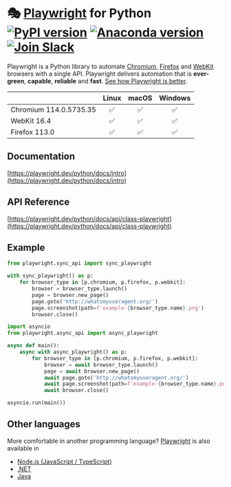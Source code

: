 # 🎭 [Playwright](https://playwright.dev) for Python [![PyPI version](https://badge.fury.io/py/playwright.svg)](https://pypi.python.org/pypi/playwright/) [![Anaconda version](https://img.shields.io/conda/v/microsoft/playwright)](https://anaconda.org/Microsoft/playwright) [![Join Slack](https://img.shields.io/badge/join-slack-infomational)](https://aka.ms/playwright-slack)

Playwright is a Python library to automate [Chromium](https://www.chromium.org/Home), [Firefox](https://www.mozilla.org/en-US/firefox/new/) and [WebKit](https://webkit.org/) browsers with a single API. Playwright delivers automation that is **ever-green**, **capable**, **reliable** and **fast**. [See how Playwright is better](https://playwright.dev/python/docs/why-playwright).

|          | Linux | macOS | Windows |
|   :---   | :---: | :---: | :---:   |
| Chromium <!-- GEN:chromium-version -->114.0.5735.35<!-- GEN:stop --> | ✅ | ✅ | ✅ |
| WebKit <!-- GEN:webkit-version -->16.4<!-- GEN:stop --> | ✅ | ✅ | ✅ |
| Firefox <!-- GEN:firefox-version -->113.0<!-- GEN:stop --> | ✅ | ✅ | ✅ |

## Documentation

[https://playwright.dev/python/docs/intro](https://playwright.dev/python/docs/intro)

## API Reference

[https://playwright.dev/python/docs/api/class-playwright](https://playwright.dev/python/docs/api/class-playwright)

## Example

```py
from playwright.sync_api import sync_playwright

with sync_playwright() as p:
    for browser_type in [p.chromium, p.firefox, p.webkit]:
        browser = browser_type.launch()
        page = browser.new_page()
        page.goto('http://whatsmyuseragent.org/')
        page.screenshot(path=f'example-{browser_type.name}.png')
        browser.close()
```

```py
import asyncio
from playwright.async_api import async_playwright

async def main():
    async with async_playwright() as p:
        for browser_type in [p.chromium, p.firefox, p.webkit]:
            browser = await browser_type.launch()
            page = await browser.new_page()
            await page.goto('http://whatsmyuseragent.org/')
            await page.screenshot(path=f'example-{browser_type.name}.png')
            await browser.close()

asyncio.run(main())
```

## Other languages

More comfortable in another programming language? [Playwright](https://playwright.dev) is also available in
- [Node.js (JavaScript / TypeScript)](https://playwright.dev/docs/intro)
- [.NET](https://playwright.dev/dotnet/docs/intro)
- [Java](https://playwright.dev/java/docs/intro)
